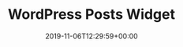 ---
title: 'WordPress Posts Widget'
date: '2019-11-06T12:29:59+00:00'
type: docs
premium: true
draft: false
---